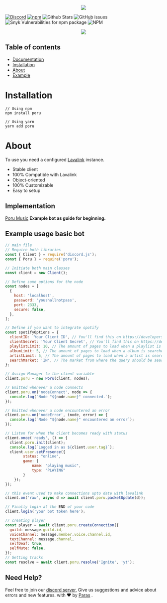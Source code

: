 <p align="center">
  <img src="https://cdn.discordapp.com/attachments/732987654165233744/987656504373026816/20220618_000923_0000.png" />
</p>
<p align="center">

[![Discord](https://img.shields.io/discord/567705326774779944?style=flat-square)](https://discord.gg/Zmmc47Nrh8)
[![npm](https://img.shields.io/npm/v/poru?style=flat-square)](https://www.npmjs.com/package/poru)
![Github Stars](https://img.shields.io/github/stars/parasop/poru?style=flat-square)
![GitHub issues](https://img.shields.io/github/issues-raw/parasop/poru?style=flat-square)
![Snyk Vulnerabilities for npm package](https://img.shields.io/snyk/vulnerabilities/npm/poru?style=flat-square)
![NPM](https://img.shields.io/npm/l/poru?style=flat-square)

</p>

<p align="center">
  <a href="https://nodei.co/npm/poru/"><img src="https://nodei.co/npm/poru.png?downloads=true&downloadRank=true&stars=true"></a>
</p>

## Table of contents

- [Documentation](https://poru.parasdocs.tech)
- [Installation](#installation)
- [About](#about)
- [Example](https://github.com/parasop/poru-example)

# Installation

```
// Using npm
npm install poru

// Using yarn
yarn add poru
```

# About

To use you need a configured [Lavalink](https://github.com/Frederikam/Lavalink) instance.

- Stable client
- 100% Compatible with Lavalink
- Object-oriented
- 100% Customizable
- Easy to setup

## Implementation

[Poru Music](https://github.com/parasop/poru-example) **Example bot as guide for beginning.**

## Example usage basic bot

```javascript
// main file
// Require both libraries
const { Client } = require('discord.js');
const { Poru } = require('poru');

// Initiate both main classes
const client = new Client();

// Define some options for the node
const nodes = [
  {
    host: 'localhost',
    password: 'youshallnotpass',
    port: 2333,
    secure: false,
  },
];

// Define if you want to integrate spotify
const spotifyOptions = {
  clientID: 'Your Client ID', // You'll find this on https://developers.spotify.com/dashboard/
  clientSecret: 'Your Client Secret', // You'll find this on https://developers.spotify.com/dashboard/
  playlistLimit: 10, // The amount of pages to load when a playlist is searched with each page having 50 tracks.
  albumLimit: 5, // The amount of pages to load when a album is searched with each page having 50 tracks.
  artistLimit: 5, // The amount of pages to load when a artist is searched with each page having 50 tracks.
  searchMarket: 'IN', // The market from where the query should be searched from. Mainly this should contain your country.
};

// Assign Manager to the client variable
client.poru = new Poru(client, nodes);

// Emitted whenever a node connects
client.poru.on('nodeConnect', node => {
  console.log(`Node "${node.name}" connected.`);
});

// Emitted whenever a node encountered an error
client.poru.on('nodeError', (node, error) => {
  console.log(`Node "${node.name}" encountered an error`);
});

// Listen for when the client becomes ready with status
client.once('ready', () => {
  client.poru.init(client);
  console.log(`Logged in as ${client.user.tag}`);
  client.user.setPresence({
        status: "online",
        game: {
            name: "playing music",
            type: "PLAYING"
        }
    });
});

// this event used to make connections upto date with lavalink
client.on('raw', async d => await client.poru.packetUpdate(d));

// Finally login at the END of your code
client.login('your bot token here');
```

```javascript
// creating player
const player = await client.poru.createConnection({
  guild: message.guild.id,
  voiceChannel: message.member.voice.channel.id,
  textChannel: message.channel,
  selfDeaf: true,
  selfMute: false,
});
// Getting tracks
const resolve = await client.poru.resolve('Ignite', 'yt');
```

## Need Help?

Feel free to join our [discord server](https://discord.gg/Zmmc47Nrh8), Give us suggestions and advice about errors and new features.
with ❤️ by [Paras](https://github.com/parasop) .
